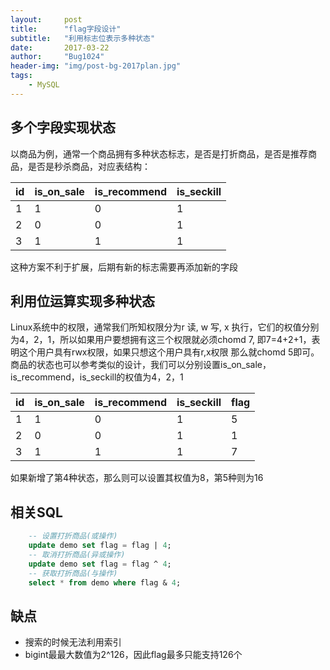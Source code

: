 ```yaml
---
layout:     post
title:      "flag字段设计"
subtitle:   "利用标志位表示多种状态"
date:       2017-03-22
author:     "Bug1024"
header-img: "img/post-bg-2017plan.jpg"
tags:
    - MySQL
---
```


## 多个字段实现状态
以商品为例，通常一个商品拥有多种状态标志，是否是打折商品，是否是推荐商品，是否是秒杀商品，对应表结构：


| id | is_on_sale | is_recommend | is_seckill |
|----|------------|--------------|------------|
|  1 |          1 |            0 |          1 |
|  2 |          0 |            0 |          1 |
|  3 |          1 |            1 |          1 |

这种方案不利于扩展，后期有新的标志需要再添加新的字段

## 利用位运算实现多种状态
Linux系统中的权限，通常我们所知权限分为r 读, w 写, x 执行，它们的权值分别为4，2，1，所以如果用户要想拥有这三个权限就必须chomd 7, 即7=4+2+1，表明这个用户具有rwx权限，如果只想这个用户具有r,x权限 那么就chomd 5即可。
商品的状态也可以参考类似的设计，我们可以分别设置is_on_sale，is_recommend，is_seckill的权值为4，2，1


| id | is_on_sale | is_recommend | is_seckill | flag |
|----|------------|--------------|------------|------|
|  1 |          1 |            0 |          1 |    5 |
|  2 |          0 |            0 |          1 |    1 |
|  3 |          1 |            1 |          1 |    7 |

如果新增了第4种状态，那么则可以设置其权值为8，第5种则为16

## 相关SQL
```sql
    -- 设置打折商品(或操作)
    update demo set flag = flag | 4;
    -- 取消打折商品(异或操作)
    update demo set flag = flag ^ 4;
    -- 获取打折商品(与操作)
    select * from demo where flag & 4;
```

## 缺点
 - 搜索的时候无法利用索引
 - bigint最最大数值为2^126，因此flag最多只能支持126个

